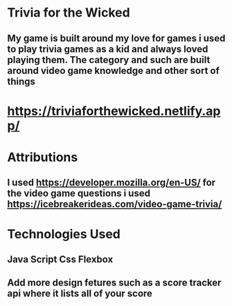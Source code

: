 # Trivia for the Wicked 
## My game is built around my love for games i used to play trivia games as a kid and always loved playing them. The category and such are built around video game knowledge and other sort of things 


# https://triviaforthewicked.netlify.app/

# Attributions
## I used https://developer.mozilla.org/en-US/ for the video game questions i used https://icebreakerideas.com/video-game-trivia/ 

# Technologies Used
## Java Script Css Flexbox

## Add more design fetures such as a score tracker api where it lists all of your score 
